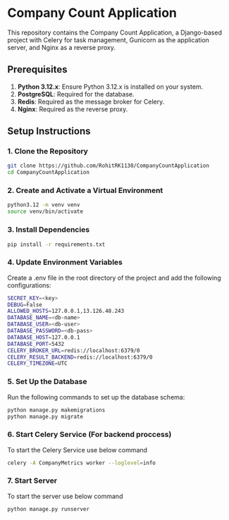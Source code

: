 # Company Count Application

This repository contains the Company Count Application, a Django-based project with Celery for task management, Gunicorn as the application server, and Nginx as a reverse proxy.

## Prerequisites

1. **Python 3.12.x**: Ensure Python 3.12.x is installed on your system.
2. **PostgreSQL**: Required for the database.
3. **Redis**: Required as the message broker for Celery.
4. **Nginx**: Required as the reverse proxy.

## Setup Instructions

### 1. Clone the Repository

```bash
git clone https://github.com/RohitRK1130/CompanyCountApplication
cd CompanyCountApplication
```

### 2. Create and Activate a Virtual Environment

```bash
python3.12 -m venv venv
source venv/bin/activate
```

### 3. Install Dependencies

```bash
pip install -r requirements.txt
```

### 4. Update Environment Variables
Create a .env file in the root directory of the project and add the following configurations:
```bash
SECRET_KEY=<key>
DEBUG=False
ALLOWED_HOSTS=127.0.0.1,13.126.48.243
DATABASE_NAME=<db-name>
DATABASE_USER=<db-user>
DATABASE_PASSWORD=<db-pass>
DATABASE_HOST=127.0.0.1
DATABASE_PORT=5432
CELERY_BROKER_URL=redis://localhost:6379/0
CELERY_RESULT_BACKEND=redis://localhost:6379/0
CELERY_TIMEZONE=UTC
```

### 5. Set Up the Database
Run the following commands to set up the database schema:
```bash
python manage.py makemigrations
python manage.py migrate
```
### 6. Start Celery Service (For backend proccess)
To start the Celery Service use below command
```bash
celery -A CompanyMetrics worker --loglevel=info
```

### 7. Start Server
To start the server use below command
```bash
python manage.py runserver
```
